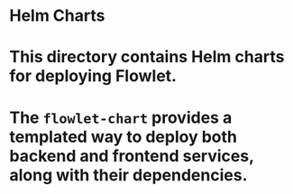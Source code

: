 # Helm Charts
# This directory contains Helm charts for deploying Flowlet.
# The `flowlet-chart` provides a templated way to deploy both backend and frontend services, along with their dependencies.



